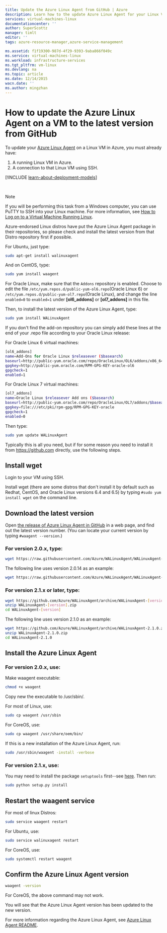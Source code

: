 ```yaml
---
title: Update the Azure Linux Agent from GitHub | Azure
description: Learn how to the update Azure Linux Agent for your Linux VM in Azure to the lateset version from Github
services: virtual-machines-linux
documentationcenter: ''
author: SuperScottz
manager: timlt
editor: ''
tags: azure-resource-manager,azure-service-management

ms.assetid: f1f19300-987d-4f29-9393-9aba866f049c
ms.service: virtual-machines-linux
ms.workload: infrastructure-services
ms.tgt_pltfrm: vm-linux
ms.devlang: na
ms.topic: article
ms.date: 12/14/2015
wacn.date: ''
ms.author: mingzhan
---
```


# How to update the Azure Linux Agent on a VM to the latest version from GitHub
To update your [Azure Linux Agent](https://github.com/Azure/WALinuxAgent) on a Linux VM in Azure, you must already have:

1. A running Linux VM in Azure.
2. A connection to that Linux VM using SSH.

[!INCLUDE [learn-about-deployment-models](../../includes/learn-about-deployment-models-both-include.md)]

<br>

> [!NOTE]
> If you will  be performing this task from a Windows computer, you can use PuTTY to SSH into your Linux machine. For more information, see [How to Log on to a Virtual Machine Running Linux](virtual-machines-linux-mac-create-ssh-keys.md?toc=%2fazure%2fvirtual-machines%2flinux%2ftoc.json).
> 
> 

Azure-endorsed Linux distros have put the Azure Linux Agent package in their repositories, so please check and install the latest version from that Distro repository first if possible.  

For Ubuntu, just type:

```bash
sudo apt-get install walinuxagent
```

And on CentOS, type:

```bash
sudo yum install waagent
```

For Oracle Linux, make sure that the `Addons` repository is enabled. Choose to edit the file `/etc/yum.repos.d/public-yum-ol6.repo`(Oracle Linux 6) or `/etc/yum.repos.d/public-yum-ol7.repo`(Oracle Linux), and change the line `enabled=0` to `enabled=1` under **[ol6_addons]** or **[ol7_addons]** in this file.

Then, to install the latest version of the Azure Linux Agent, type:

```bash
sudo yum install WALinuxAgent
```

If you don't find the add-on repository you can simply add these lines at the end of your .repo file according to your Oracle Linux release:

For Oracle Linux 6 virtual machines:

```sh
[ol6_addons]
name=Add-Ons for Oracle Linux $releasever ($basearch)
baseurl=http://public-yum.oracle.com/repo/OracleLinux/OL6/addons/x86_64
gpgkey=http://public-yum.oracle.com/RPM-GPG-KEY-oracle-ol6
gpgcheck=1
enabled=1
```

For Oracle Linux 7 virtual machines:

```sh
[ol7_addons]
name=Oracle Linux $releasever Add ons ($basearch)
baseurl=http://public-yum.oracle.com/repo/OracleLinux/OL7/addons/$basearch/
gpgkey=file:///etc/pki/rpm-gpg/RPM-GPG-KEY-oracle
gpgcheck=1
enabled=0
```

Then type:

```bash
sudo yum update WALinuxAgent
```

Typically this is all you need, but if for some reason you need to install it from https://github.com directly, use the following steps.

## Install wget
Login to your VM using SSH.

Install wget (there are some distros that don't install it by default such as Redhat, CentOS, and Oracle Linux versions 6.4 and 6.5) by typing `#sudo yum install wget` on the command line.

## Download the latest version
Open [the release of Azure Linux Agent in GitHub](https://github.com/Azure/WALinuxAgent/releases) in a web page, and find out the latest version number. (You can locate your current version by typing `#waagent --version`.)

### For version 2.0.x, type:

```bash
wget https://raw.githubusercontent.com/Azure/WALinuxAgent/WALinuxAgent-[version]/waagent
```

The following line uses version 2.0.14 as an example:

```bash
wget https://raw.githubusercontent.com/Azure/WALinuxAgent/WALinuxAgent-2.0.14/waagent
```

### For version 2.1.x or later, type:
```bash
wget https://github.com/Azure/WALinuxAgent/archive/WALinuxAgent-[version].zip
unzip WALinuxAgent-[version].zip
cd WALinuxAgent-[version]
```

The following line uses version 2.1.0 as an example:

```bash
wget https://github.com/Azure/WALinuxAgent/archive/WALinuxAgent-2.1.0.zip
unzip WALinuxAgent-2.1.0.zip  
cd WALinuxAgent-2.1.0
```

## Install the Azure Linux Agent
### For version 2.0.x, use:
Make waagent executable:

```bash
chmod +x waagent
```

Copy new the executable to /usr/sbin/.

For most of Linux, use:

```bash
sudo cp waagent /usr/sbin
```

For CoreOS, use:

```bash
sudo cp waagent /usr/share/oem/bin/
```

If this is a new installation of the Azure Linux Agent, run:

```bash
sudo /usr/sbin/waagent -install -verbose
```

### For version 2.1.x, use:
You may need to install the package `setuptools` first--see [here](https://pypi.python.org/pypi/setuptools). Then run:

```bash
sudo python setup.py install
```

## Restart the waagent service
For most of linux Distros:

```bash
sudo service waagent restart
```

For Ubuntu, use:

```bash
sudo service walinuxagent restart
```

For CoreOS, use:

```bash
sudo systemctl restart waagent
```

## Confirm the Azure Linux Agent version

```bash
waagent -version
```

For CoreOS, the above command may not work.

You will see that the Azure Linux Agent version has been updated to the new version.

For more information regarding the Azure Linux Agent, see [Azure Linux Agent README](https://github.com/Azure/WALinuxAgent).